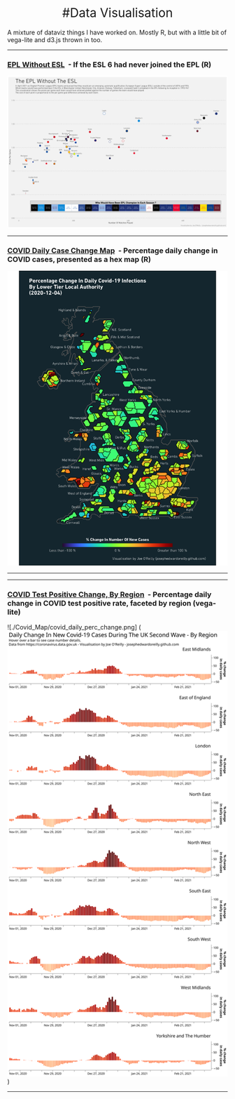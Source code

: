 <h1 style="font-weight:normal" align="center">
  &nbsp;#Data Visualisation&nbsp;
</h1>


A mixture of dataviz things I have worked on. Mostly R, but with a little bit of vega-lite and d3.js thrown in too. 


***

### [EPL Without ESL](https://github.com/josephedwardoreilly/DataViz/tree/main/ESL_exclusion) ‍ - If the ESL 6 had never joined the EPL (R)
![./ESL_exclusion/ESL.png](https://raw.githubusercontent.com/josephedwardoreilly/DataViz/main/ESL_exclusion/ESL.png)

***

### [COVID Daily Case Change Map](https://github.com/josephedwardoreilly/DataViz/tree/main/Covid_map) ‍ - Percentage daily change in COVID cases, presented as a hex map (R)
![./Covid_Map/covid_daily_perc_change.png](https://raw.githubusercontent.com/josephedwardoreilly/DataViz/main/Covid_Map/covid_daily_perc_change.png)

***

***

### [COVID Test Positive Change, By Region](https://github.com/josephedwardoreilly/DataViz/tree/main/Covid_TestPos_Perc_Change) ‍ - Percentage daily change in COVID test positive rate, faceted by region (vega-lite)
![./Covid_Map/covid_daily_perc_change.png]
(<img src="https://raw.githubusercontent.com/josephedwardoreilly/DataViz/main/Covid_TestPos_Perc_Change/visualization.svg?sanitize=true">)


***